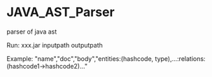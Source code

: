 # JAVA_AST_Parser
parser of java ast

Run:
xxx.jar inputpath outputpath

Example:
"name","doc","body","entities:(hashcode, type),...:relations:(hashcode1->hashcode2)..."
